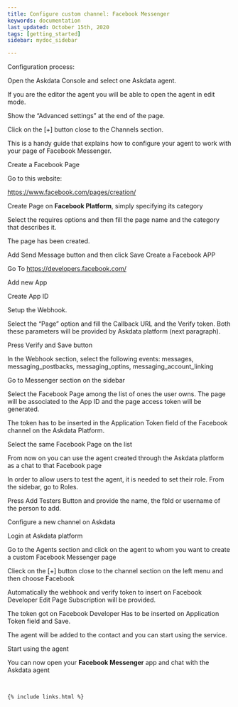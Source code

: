 ```yaml
---
title: Configure custom channel: Facebook Messenger
keywords: documentation
last_updated: October 15th, 2020
tags: [getting_started]
sidebar: mydoc_sidebar

---
```


Configuration process:

Open the Askdata Console and select one Askdata agent.

If you are the editor the agent you will be able to open the agent in edit mode.

Show the “Advanced settings” at the end of the page.

Click on the [+] button close to the Channels section.

This is a handy guide that explains how to configure your agent to work with your page of Facebook Messenger.

Create a Facebook Page

Go to this website:

<https://www.facebook.com/pages/creation/>

Create Page on **Facebook Platform**, simply specifying its category

Select the requires options and then fill the page name and the category that describes it.

The page has been created.

Add Send Message button and then click Save Create a Facebook APP

Go To <https://developers.facebook.com/>

Add new App

Create App ID

Setup the Webhook.

Select the “Page” option and fill the Callback URL and the Verify token. Both these parameters will be provided by Askdata platform (next paragraph).

Press Verify and Save button

In the Webhook section, select the following events: messages, messaging\_postbacks, messaging\_optins, messaging\_account\_linking

Go to Messenger section on the sidebar

Select the Facebook Page among the list of ones the user owns. The page will be associated to the App ID and the page access token will be generated.

The token has to be inserted in the Application Token field of the Facebook channel on the Askdata Platform.

Select the same Facebook Page on the list

From now on you can use the agent created through the Askdata platform as a chat to that Facebook page

In order to allow users to test the agent, it is needed to set their role. From the sidebar, go to Roles.

Press Add Testers Button and provide the name, the fbId or username of the person to add.

Configure a new channel on Askdata

Login at Askdata platform

Go to the Agents section and click on the agent to whom you want to create a custom Facebook Messenger page

Clieck on the [+] button close to the channel section on the left menu and then choose Facebook

Automatically the webhook and verify token to insert on Facebook Developer Edit Page Subscription will be provided.

The token got on Facebook Developer Has to be inserted on Application Token field and Save.

The agent will be added to the contact and you can start using the service.

Start using the agent

You can now open your **Facebook Messenger** app and chat with the Askdata agent

‍



    {% include links.html %}

    